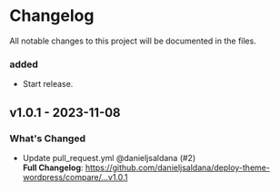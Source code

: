 # Changelog

All notable changes to this project will be documented in the files.

### added

- Start release.

## v1.0.1 - 2023-11-08

### What's Changed

- Update pull_request.yml @danieljsaldana (#2)   
  **Full Changelog**: https://github.com/danieljsaldana/deploy-theme-wordpress/compare/...v1.0.1
